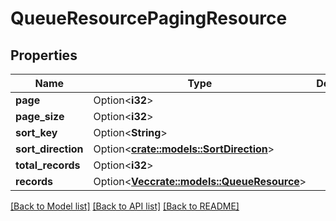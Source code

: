 # QueueResourcePagingResource

## Properties

Name | Type | Description | Notes
------------ | ------------- | ------------- | -------------
**page** | Option<**i32**> |  | [optional]
**page_size** | Option<**i32**> |  | [optional]
**sort_key** | Option<**String**> |  | [optional]
**sort_direction** | Option<[**crate::models::SortDirection**](SortDirection.md)> |  | [optional]
**total_records** | Option<**i32**> |  | [optional]
**records** | Option<[**Vec<crate::models::QueueResource>**](QueueResource.md)> |  | [optional]

[[Back to Model list]](../README.md#documentation-for-models) [[Back to API list]](../README.md#documentation-for-api-endpoints) [[Back to README]](../README.md)


